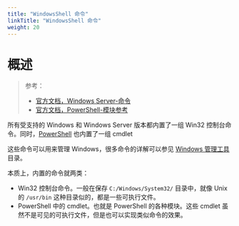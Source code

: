 ```yaml
---
title: "WindowsShell 命令"
linkTitle: "WindowsShell 命令"
weight: 20
---
```


# 概述
>
> 参考：
>
> - [官方文档，Windows Server-命令](https://learn.microsoft.com/en-us/windows-server/administration/windows-commands/windows-commands)
> - [官方文档，PowerShell-模块参考](https://learn.microsoft.com/en-us/powershell/module)

所有受支持的 Windows 和 Windows Server 版本都内置了一组 Win32 控制台命令。同时，[PowerShell](/docs/1.操作系统/4.Terminal%20与%20Shell/WindowsShell/PowerShell.md) 也内置了一组 cmdlet

这些命令可以用来管理 Windows，很多命令的详解可以参见 [Windows 管理工具](/docs/1.操作系统/Y.Windows%20管理/Windows管理工具/_index.md) 目录。

本质上，内置的命令就两类：

- Win32 控制台命令。一般在保存 `C:/Windows/System32/` 目录中，就像 Unix 的 `/usr/bin` 这种目录似的，都是一些可执行文件。
- PowerShell 中的 cmdlet。也就是 PowerShell 的各种模块。这些 cmdlet 虽然不是可见的可执行文件，但是也可以实现类似命令的效果。

